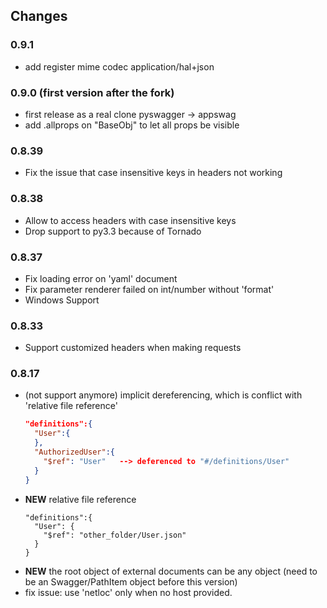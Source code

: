 ## Changes

### 0.9.1 

- add register mime codec application/hal+json

### 0.9.0 (first version after the fork)

- first release as a real clone pyswagger -> appswag
- add .allprops on "BaseObj" to let all props be visible

### 0.8.39

- Fix the issue that case insensitive keys in headers not working

### 0.8.38

- Allow to access headers with case insensitive keys
- Drop support to py3.3 because of Tornado

### 0.8.37

- Fix loading error on 'yaml' document
- Fix parameter renderer failed on int/number without 'format'
- Windows Support

### 0.8.33

- Support customized headers when making requests

### 0.8.17

- (not support anymore) implicit dereferencing, which is conflict with 'relative file reference'
  ```json
  "definitions":{
    "User":{
    },
    "AuthorizedUser":{
      "$ref": "User"   --> deferenced to "#/definitions/User"
    }
  }
  ```
- __NEW__ relative file reference
  ```
  "definitions":{
    "User": {
      "$ref": "other_folder/User.json"
    }
  }
  ```
- __NEW__ the root object of external documents can be any object (need to be an Swagger/PathItem object before this version)
- fix issue: use 'netloc' only when no host provided.
